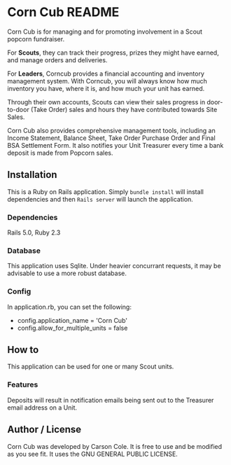 # Corn Cub README

Corn Cub is for managing and for promoting involvement in a Scout popcorn fundraiser. 

For **Scouts**, they can track their progress, prizes they might have earned, and manage orders and deliveries.

For **Leaders**, Corncub provides a financial accounting and inventory management system. With Corncub, you will always know how much inventory you have, where it is, and how much your unit has earned.

Through their own accounts, Scouts can view their sales progress in door-to-door (Take Order) sales and hours they have contributed towards Site Sales.

Corn Cub also provides comprehensive management tools, including an Income Statement, Balance Sheet, Take Order Purchase Order and Final BSA Settlement Form. It also notifies your Unit Treasurer every time a bank deposit is made from Popcorn sales.

## Installation

This is a Ruby on Rails application. Simply `bundle install` will install dependencies and then `Rails server` will launch the application.

### Dependencies

Rails 5.0, Ruby 2.3

### Database

This application uses Sqlite. Under heavier concurrant requests, it may be advisable to use a more robust database.

### Config

In application.rb, you can set the following:

- config.application_name = 'Corn Cub'
- config.allow_for_multiple_units = false

## How to

This application can be used for one or many Scout units.

### Features

Deposits will result in notification emails being sent out to the Treasurer email address on a Unit.


## Author / License

Corn Cub was developed by Carson Cole. It is free to use and be modified as you see fit. It uses the GNU GENERAL PUBLIC LICENSE.